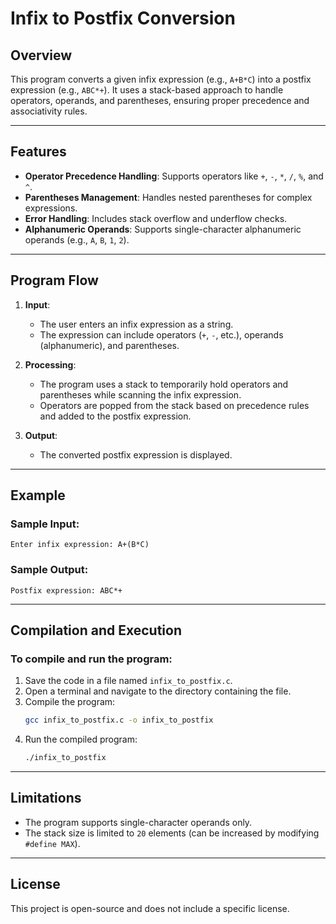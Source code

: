 # Infix to Postfix Conversion

## Overview

This program converts a given infix expression (e.g., `A+B*C`) into a postfix expression (e.g., `ABC*+`). It uses a stack-based approach to handle operators, operands, and parentheses, ensuring proper precedence and associativity rules.

---

## Features

- **Operator Precedence Handling**: Supports operators like `+`, `-`, `*`, `/`, `%`, and `^`.
- **Parentheses Management**: Handles nested parentheses for complex expressions.
- **Error Handling**: Includes stack overflow and underflow checks.
- **Alphanumeric Operands**: Supports single-character alphanumeric operands (e.g., `A`, `B`, `1`, `2`).

---

## Program Flow

1. **Input**:  
   - The user enters an infix expression as a string.
   - The expression can include operators (`+`, `-`, etc.), operands (alphanumeric), and parentheses.

2. **Processing**:  
   - The program uses a stack to temporarily hold operators and parentheses while scanning the infix expression.
   - Operators are popped from the stack based on precedence rules and added to the postfix expression.

3. **Output**:  
   - The converted postfix expression is displayed.

---

## Example

### Sample Input:
```
Enter infix expression: A+(B*C)
```

### Sample Output:
```
Postfix expression: ABC*+
```

---

## Compilation and Execution

### To compile and run the program:

1. Save the code in a file named `infix_to_postfix.c`.
2. Open a terminal and navigate to the directory containing the file.
3. Compile the program:
   ```bash
   gcc infix_to_postfix.c -o infix_to_postfix
   ```
4. Run the compiled program:
   ```bash
   ./infix_to_postfix
   ```

---

## Limitations

- The program supports single-character operands only.
- The stack size is limited to `20` elements (can be increased by modifying `#define MAX`).

---

## License

This project is open-source and does not include a specific license.
